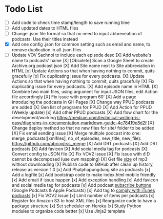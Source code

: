 # Todo List
- [ ] Add code to check time stamp/length to save running time
- [ ] Add updated dates to HTML files
- [ ] Change .json file format so that no need to input abbreveation of podcasts. Use their titles instead
- [X] Add one config .json for common setting such as email and name, to remove duplication in all .json files
- [ ] Update VOV Sachnoi to include each episode desc
[X] Add website's name to podcasts' name
[X] [Obsolete] Scan a Google Sheet to create Archive.org podcast json
[X] Add Site name next to Site abbreviation in HTML
[x] Update Actions so that when having nothing to commit, quits gracefully
[x] Fix duplicating issue for every podcasts.
[X] Update Actions so that when having nothing to commit, quits gracefully
[X] Fix duplicating issue for every podcasts.
[X] Add episode name in HTML
[X] Combine two main files, using argument for input JSON files, edit Action file accordingly 
[X] Fix issue with program 60'
[X] Add a page introducing the podcasts in GH Pages
[X] Change way PPUD podcasts are added
[X] Gen list of programs for PPUD
[X] Add Action for PPUD (Weekly update)
[x] Add other PPUD podcasts
[X] Add flow chart for the development/working https://medium.com/technical-writing-is-easy/diagrams-in-documentation-markdown-guide-4e78419e8d2f
[X] Change deploy method so that no new files for site/ folder to be added
[X] Fix email sending issue
[X] Merge multiple podcast into one: merge_podcasts([xmlfiles], no_of_episodes, new_title, new_file): https://github.com/abrioy/rss_merge
[X] Add DRT podcasts
[X] Add DRT podcasts
[X] Add favicon
[X] Add social media tag for podcasts
[X] Convert config to JSON file
[X] Fix VOV2 issue
[X] Fix issue with đ Đ cannot be decomposed (use own mapping)
[X] Get file [size](https://stackoverflow.com/questions/3601240/how-can-i-get-the-file-size-on-the-internet-knowing-only-the-url) of mp3 without downloading
[X] Publish code to GitHub after clean up history, release as version 1.0
[x] Add Phatphapungdung site as podcasts
[x] Add a logfile
[x] Add bootstrap code to make index.html mobile friendly
[x] Add email if issue happen
[x] Add exception handling
[x] Add favicon and social media tag for podcasts
[x] Add podcast [subscribe buttons](https://www.buzzsprout.com/help/64-podcast-subscribe-buttons) (Google Podcasts & Apple Podcasts)
[x] Add tag to [comply with iTunes podcasts](https://www.thepolyglotdeveloper.com/2016/02/create-podcast-xml-feed-publishing-itunes/)
[x] Fix VOV2 issue
[x] Limit number of items per podcasts
[x] Register for Amazon S3 to host XML files
[x] Reorganize code to have a package structure
[x] Set scheduler on Heroku
[x] Study Python modules to organize code better
[x] Use Jinja2 template
